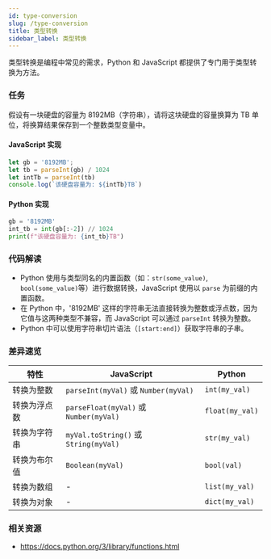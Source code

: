 ```yaml
---
id: type-conversion
slug: /type-conversion
title: 类型转换
sidebar_label: 类型转换
---
```


类型转换是编程中常见的需求，Python 和 JavaScript 都提供了专门用于类型转换为方法。

### 任务

假设有一块硬盘的容量为 8192MB（字符串），请将这块硬盘的容量换算为 TB 单位，将换算结果保存到一个整数类型变量中。

#### JavaScript 实现
```javascript
let gb = '8192MB';
let tb = parseInt(gb) / 1024
let intTb = parseInt(tb)
console.log(`该硬盘容量为: ${intTb}TB`)
```
#### Python 实现
```python
gb = '8192MB'
int_tb = int(gb[:-2]) // 1024
print(f"该硬盘容量为: {int_tb}TB")
```

### 代码解读
 - Python 使用与类型同名的内置函数（如：`str(some_value)`, `bool(some_value)`等）进行数据转换，JavaScript 使用以 `parse` 为前缀的内置函数。
 - 在 Python 中，'8192MB' 这样的字符串无法直接转换为整数或浮点数，因为它值与这两种类型不兼容，而 JavaScript 可以通过 `parseInt` 转换为整数。
 - Python 中可以使用字符串切片语法（`[start:end]`）获取字符串的子串。

### 差异速览

| 特性 | JavaScript | Python |
|---------|------------|--------|
| 转换为整数 | `parseInt(myVal)` 或 `Number(myVal)` | `int(my_val)` |
| 转换为浮点数 | `parseFloat(myVal)` 或 `Number(myVal)` | `float(my_val)` |
| 转换为字符串 | `myVal.toString()` 或 `String(myVal)` | `str(my_val)` |
| 转换为布尔值 | `Boolean(myVal)` | `bool(val)` |
| 转换为数组 | - | `list(my_val)` |
| 转换为对象 | - | `dict(my_val)` |


### 相关资源
- https://docs.python.org/3/library/functions.html


